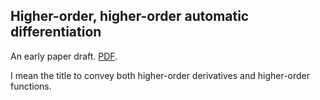 ## Higher-order, higher-order automatic differentiation

An early paper draft.
[PDF](http://conal.net/papers/higher-order-ad).

I mean the title to convey both higher-order derivatives and higher-order functions.
